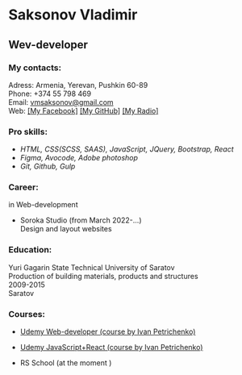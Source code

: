 # Saksonov Vladimir

## Wev-developer

### My contacts:
Adress: Armenia, Yerevan, Pushkin 60-89\
Phone: +374 55 798 469\
Email: vmsaksonov@gmail.com\
Web: [[My Facebook]](https://www.facebook.com/saxonov1) [[My GitHub]](https://www.facebook.com/saxonov1) [[My Radio]](https://homep.xyz)

### **Pro skills**:
- *HTML, CSS(SCSS, SAAS), JavaScript, JQuery, Bootstrap, React*
- *Figma, Avocode, Adobe photoshop*
- *Git, Github, Gulp*

### **Career**:
in Web-development
- Soroka Studio (from March 2022-...)\
Design and layout websites

### Education:

Yuri Gagarin State Technical University of Saratov\
Production of building materials, products and structures \
2009-2015\
Saratov

### Courses:

- [Udemy Web-developer (course by Ivan Petrichenko)](https://www.udemy.com/share/101WvE3@uvhQfpDPjaUDZprnV1imXbxvDDJdbtreowEUD49-nZ1Ks-SHd4IPVb230hKuMtGMww==/)
- [Udemy JavaScript+React (course by Ivan Petrichenko)](https://www.udemy.com/share/10208o3@qPuxeLl5mJaFuR0_FkDrreVIo3eJBbFTNo6vpqZL809nGNQmenWAwJ-bbm98ETdeRA==/)

- RS School (at the moment
)